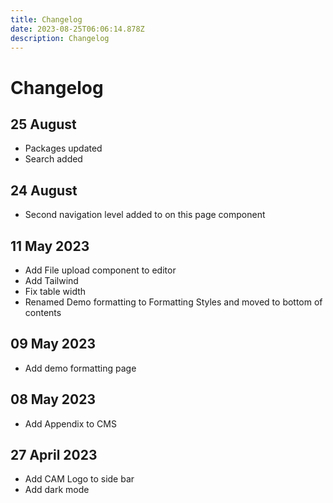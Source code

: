 ```yaml
---
title: Changelog
date: 2023-08-25T06:06:14.878Z
description: Changelog
---
```

# Changelog

## 25 August
- Packages updated
- Search added

## 24 August
- Second navigation level added to on this page component

## 11 May 2023
- Add File upload component to editor
- Add Tailwind
- Fix table width
- Renamed Demo formatting to Formatting Styles and moved to bottom of contents

## 09 May 2023
- Add demo formatting page

## 08 May 2023
- Add Appendix to CMS

## 27 April 2023
- Add CAM Logo to side bar
- Add dark mode

